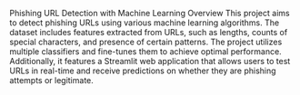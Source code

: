 Phishing URL Detection with Machine Learning
Overview
This project aims to detect phishing URLs using various machine learning algorithms. The dataset includes features extracted from URLs, such as lengths, counts of special characters, and presence of certain patterns. The project utilizes multiple classifiers and fine-tunes them to achieve optimal performance. Additionally, it features a Streamlit web application that allows users to test URLs in real-time and receive predictions on whether they are phishing attempts or legitimate.

